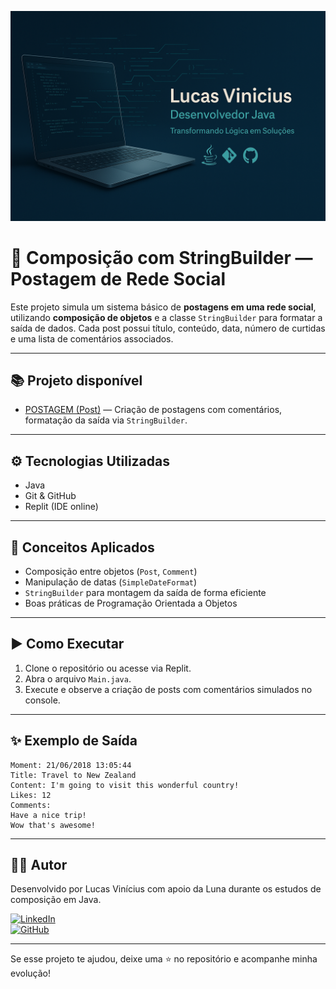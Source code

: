![Banner](https://github.com/LucVinicius-DEV/composicao-com-stringbuilder/blob/main/banner.png)

# 📝 Composição com StringBuilder — Postagem de Rede Social

Este projeto simula um sistema básico de **postagens em uma rede social**, utilizando **composição de objetos** e a classe `StringBuilder` para formatar a saída de dados. Cada post possui título, conteúdo, data, número de curtidas e uma lista de comentários associados.

---

## 📚 Projeto disponível

- [POSTAGEM (Post)](./src) — Criação de postagens com comentários, formatação da saída via `StringBuilder`.

---

## ⚙️ Tecnologias Utilizadas

- Java
- Git & GitHub
- Replit (IDE online)

---

## 🧩 Conceitos Aplicados

- Composição entre objetos (`Post`, `Comment`)
- Manipulação de datas (`SimpleDateFormat`)
- `StringBuilder` para montagem da saída de forma eficiente
- Boas práticas de Programação Orientada a Objetos

---

## ▶️ Como Executar

1. Clone o repositório ou acesse via Replit.
2. Abra o arquivo `Main.java`.
3. Execute e observe a criação de posts com comentários simulados no console.

---

## ✨ Exemplo de Saída

```
Moment: 21/06/2018 13:05:44
Title: Travel to New Zealand
Content: I'm going to visit this wonderful country!
Likes: 12
Comments:
Have a nice trip!
Wow that's awesome!
```

---

## 👨‍💻 Autor

Desenvolvido por Lucas Vinícius com apoio da Luna durante os estudos de composição em Java.

[![LinkedIn](https://img.shields.io/badge/LinkedIn-Lucas%20Vinícius-blue?style=flat&logo=linkedin)](https://www.linkedin.com/in/lucas-vin%C3%ADcius-05b41a35b/)  
[![GitHub](https://img.shields.io/badge/GitHub-LucVinicius--DEV-black?style=flat&logo=github)](https://github.com/LucVinicius-DEV)

---

Se esse projeto te ajudou, deixe uma ⭐ no repositório e acompanhe minha evolução!
